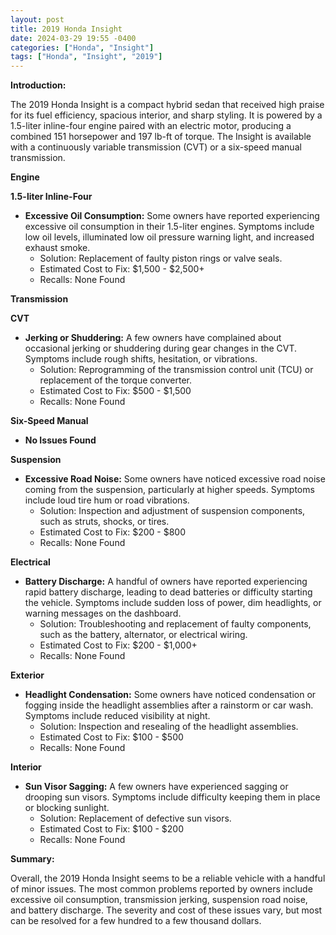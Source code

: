 ```yaml
---
layout: post
title: 2019 Honda Insight
date: 2024-03-29 19:55 -0400
categories: ["Honda", "Insight"]
tags: ["Honda", "Insight", "2019"]
---
```

**Introduction:**

The 2019 Honda Insight is a compact hybrid sedan that received high praise for its fuel efficiency, spacious interior, and sharp styling. It is powered by a 1.5-liter inline-four engine paired with an electric motor, producing a combined 151 horsepower and 197 lb-ft of torque. The Insight is available with a continuously variable transmission (CVT) or a six-speed manual transmission.

**Engine**

**1.5-liter Inline-Four**

- **Excessive Oil Consumption:** Some owners have reported experiencing excessive oil consumption in their 1.5-liter engines. Symptoms include low oil levels, illuminated low oil pressure warning light, and increased exhaust smoke.
    - Solution: Replacement of faulty piston rings or valve seals.
    - Estimated Cost to Fix: $1,500 - $2,500+
    - Recalls: None Found

**Transmission**

**CVT**

- **Jerking or Shuddering:** A few owners have complained about occasional jerking or shuddering during gear changes in the CVT. Symptoms include rough shifts, hesitation, or vibrations.
    - Solution: Reprogramming of the transmission control unit (TCU) or replacement of the torque converter.
    - Estimated Cost to Fix: $500 - $1,500
    - Recalls: None Found

**Six-Speed Manual**

- **No Issues Found**

**Suspension**

- **Excessive Road Noise:** Some owners have noticed excessive road noise coming from the suspension, particularly at higher speeds. Symptoms include loud tire hum or road vibrations.
    - Solution: Inspection and adjustment of suspension components, such as struts, shocks, or tires.
    - Estimated Cost to Fix: $200 - $800
    - Recalls: None Found

**Electrical**

- **Battery Discharge:** A handful of owners have reported experiencing rapid battery discharge, leading to dead batteries or difficulty starting the vehicle. Symptoms include sudden loss of power, dim headlights, or warning messages on the dashboard.
    - Solution: Troubleshooting and replacement of faulty components, such as the battery, alternator, or electrical wiring.
    - Estimated Cost to Fix: $200 - $1,000+
    - Recalls: None Found

**Exterior**

- **Headlight Condensation:** Some owners have noticed condensation or fogging inside the headlight assemblies after a rainstorm or car wash. Symptoms include reduced visibility at night.
    - Solution: Inspection and resealing of the headlight assemblies.
    - Estimated Cost to Fix: $100 - $500
    - Recalls: None Found

**Interior**

- **Sun Visor Sagging:** A few owners have experienced sagging or drooping sun visors. Symptoms include difficulty keeping them in place or blocking sunlight.
    - Solution: Replacement of defective sun visors.
    - Estimated Cost to Fix: $100 - $200
    - Recalls: None Found

**Summary:**

Overall, the 2019 Honda Insight seems to be a reliable vehicle with a handful of minor issues. The most common problems reported by owners include excessive oil consumption, transmission jerking, suspension road noise, and battery discharge. The severity and cost of these issues vary, but most can be resolved for a few hundred to a few thousand dollars.
